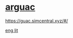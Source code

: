 # [arguac](https://guac.simcentral.xyz/#/)
https://guac.simcentral.xyz/#/

[eng lit](https://codexterous.home.blog/2021/01/24/from-start-to-finish-a-detailed-analysis-of-an-inspector-calls/)
